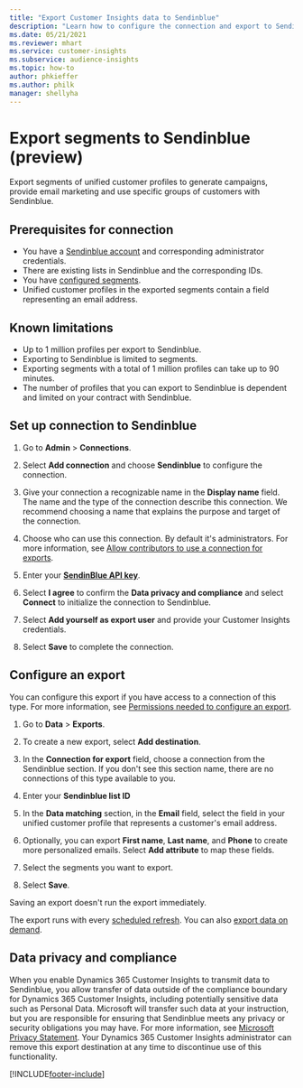 ```yaml
---
title: "Export Customer Insights data to Sendinblue"
description: "Learn how to configure the connection and export to Sendinblue."
ms.date: 05/21/2021
ms.reviewer: mhart
ms.service: customer-insights
ms.subservice: audience-insights
ms.topic: how-to
author: phkieffer
ms.author: philk
manager: shellyha
---
```


# Export segments to Sendinblue (preview)

Export segments of unified customer profiles to generate campaigns, provide email marketing and use specific groups of customers with Sendinblue.

## Prerequisites for connection

-	You have a [Sendinblue account](https://www.sendinblue.com/) and corresponding administrator credentials.
-	There are existing lists in Sendinblue and the corresponding IDs.
-	You have [configured segments](segments.md).
-	Unified customer profiles in the exported segments contain a field representing an email address.

## Known limitations

- Up to 1 million profiles per export to Sendinblue.
- Exporting to Sendinblue is limited to segments.
- Exporting segments with a total of 1 million profiles can take up to 90 minutes. 
- The number of profiles that you can export to Sendinblue is dependent and limited on your contract with Sendinblue.

## Set up connection to Sendinblue

1. Go to **Admin** > **Connections**.

1. Select **Add connection** and choose **Sendinblue** to configure the connection.

1. Give your connection a recognizable name in the **Display name** field. The name and the type of the connection describe this connection. We recommend choosing a name that explains the purpose and target of the connection.

1. Choose who can use this connection. By default it's administrators. For more information, see [Allow contributors to use a connection for exports](connections.md#allow-contributors-to-use-a-connection-for-exports).

1. Enter your **[SendinBlue API key](https://developers.sendinblue.com/docs/getting-started#:~:text=Get%20your%20API%20key&text=You%20can%20create%20one%20from,your%20settings%20This%20API%20key)**.

1. Select **I agree** to confirm the **Data privacy and compliance** and select **Connect** to initialize the connection to Sendinblue.

1. Select **Add yourself as export user** and provide your Customer Insights credentials.

1. Select **Save** to complete the connection.

## Configure an export

You can configure this export if you have access to a connection of this type. For more information, see [Permissions needed to configure an export](export-destinations.md#set-up-a-new-export).

1. Go to **Data** > **Exports**.

1. To create a new export, select **Add destination**.

1. In the **Connection for export** field, choose a connection from the Sendinblue section. If you don't see this section name, there are no connections of this type available to you.

1. Enter your **Sendinblue list ID** 

1. In the **Data matching** section, in the **Email** field, select the field in your unified customer profile that represents a customer's email address. 

1. Optionally, you can export **First name**, **Last name**, and **Phone**  to create more personalized emails. Select **Add attribute** to map these fields.

1. Select the segments you want to export. 

1. Select **Save**.

Saving an export doesn't run the export immediately.

The export runs with every [scheduled refresh](system.md#schedule-tab). 
You can also [export data on demand](export-destinations.md#run-exports-on-demand). 


## Data privacy and compliance

When you enable Dynamics 365 Customer Insights to transmit data to Sendinblue, you allow transfer of data outside of the compliance boundary for Dynamics 365 Customer Insights, including potentially sensitive data such as Personal Data. Microsoft will transfer such data at your instruction, but you are responsible for ensuring that Sendinblue meets any privacy or security obligations you may have. For more information, see [Microsoft Privacy Statement](https://go.microsoft.com/fwlink/?linkid=396732).
Your Dynamics 365 Customer Insights administrator can remove this export destination at any time to discontinue use of this functionality.


[!INCLUDE[footer-include](../includes/footer-banner.md)]
